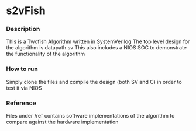 # s2vFish
### Description
This is a Twofish Algorithm written in SystemVerilog
The top level design for the algorithm is datapath.sv
This also includes a NIOS SOC to demonstrate the functionality of the algorithm

### How to run
Simply clone the files and compile the design (both SV and C) in order to test it via NIOS

### Reference
Files under /ref contains software implementations of the algorithm to compare against the hardware implementation
